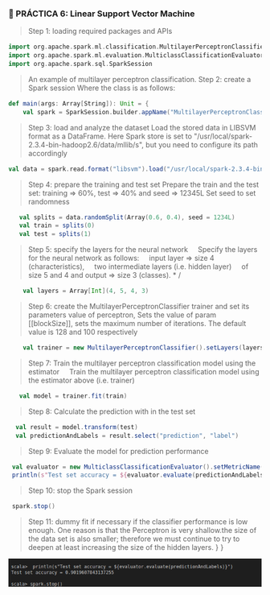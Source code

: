 ### :memo: PRÁCTICA 6: Linear Support Vector Machine

> Step 1: loading required packages and APIs
```scala
import org.apache.spark.ml.classification.MultilayerPerceptronClassifier
import org.apache.spark.ml.evaluation.MulticlassClassificationEvaluator
import org.apache.spark.sql.SparkSession
```



> An example of multilayer perceptron classification.
Step 2: create a Spark session
Where the class is as follows:

```scala
def main(args: Array[String]): Unit = {
    val spark = SparkSession.builder.appName("MultilayerPerceptronClassifierExample").getOrCreate()
```


> Step 3: load and analyze the dataset
Load the stored data in LIBSVM format as a DataFrame. Here Spark store is set to "/usr/local/spark-2.3.4-bin-hadoop2.6/data/mllib/s", but you need to configure its path accordingly
 ```scala
 val data = spark.read.format("libsvm").load("/usr/local/spark-2.3.4-bin-hadoop2.6/data/mllib/sample_multiclass_classification_data.txt")
 ```


> Step 4: prepare the training and test set
Prepare the train and the test set: training => 60%, test => 40% and seed => 12345L
Set seed to set randomness
 ```scala
    val splits = data.randomSplit(Array(0.6, 0.4), seed = 1234L)
    val train = splits(0)
    val test = splits(1)
```
> Step 5: specify the layers for the neural network
    Specify the layers for the neural network as follows:
    input layer => size 4 (characteristics),
    two intermediate layers (i.e. hidden layer)
    of size 5 and 4 and output => size 3 (classes). * /  
```scala 
    val layers = Array[Int](4, 5, 4, 3)
 ```

> Step 6: create the MultilayerPerceptronClassifier trainer and set its parameters
     value of perceptron, Sets the value of param [[blockSize]], sets the maximum number of iterations.
     The default value is 128 and 100 respectively
 ```scala
     val trainer = new MultilayerPerceptronClassifier().setLayers(layers).setBlockSize(128).setSeed(1234L).setMaxIter(100)
 ```

> Step 7: Train the multilayer perceptron classification model using the estimator
    Train the multilayer perceptron classification model using the estimator above (i.e. trainer)     
 ```scala
    val model = trainer.fit(train)
 ```
 
> Step 8: Calculate the prediction with in the test set
  ```scala
    val result = model.transform(test)
    val predictionAndLabels = result.select("prediction", "label")
 ```
     
> Step 9: Evaluate the model for prediction performance
   ```scala
    val evaluator = new MulticlassClassificationEvaluator().setMetricName("accuracy")
    println(s"Test set accuracy = ${evaluator.evaluate(predictionAndLabels)}")
   ```
   > Step 10: stop the Spark session
   ```scala
    spark.stop()
   ```
  > Step 11: dummy fit if necessary
if the classifier performance is low enough. One reason is that the Perceptron is very shallow.the size of the data set is also smaller; therefore we must continue to try to deepen at least increasing the size of the hidden layers.
  }
}


![Alt text](MPC.png "Decision Tree")